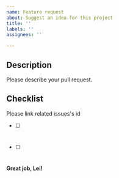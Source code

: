 ```yaml
---
name: Feature request
about: Suggest an idea for this project
title: ''
labels: ''
assignees: ''

---
```


## Description
Please describe your pull request.

## Checklist
Please link related issues's id
- [ ] #
- [ ] #

**Great job, Lei!**
